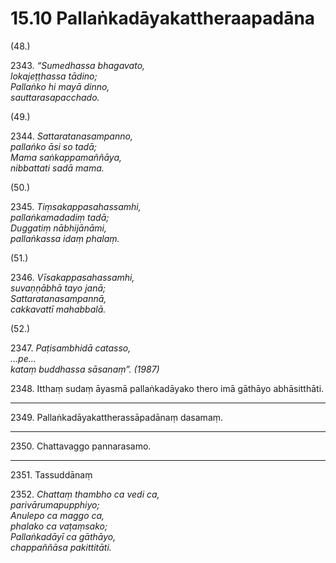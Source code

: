 # 15.10 Pallaṅkadāyakattheraapadāna

(48.)

2343\. _“Sumedhassa bhagavato,_  
_lokajeṭṭhassa tādino;_  
_Pallaṅko hi mayā dinno,_  
_sauttarasapacchado._  

(49.)

2344\. _Sattaratanasampanno,_  
_pallaṅko āsi so tadā;_  
_Mama saṅkappamaññāya,_  
_nibbattati sadā mama._  

(50.)

2345\. _Tiṃsakappasahassamhi,_  
_pallaṅkamadadiṃ tadā;_  
_Duggatiṃ nābhijānāmi,_  
_pallaṅkassa idaṃ phalaṃ._  

(51.)

2346\. _Vīsakappasahassamhi,_  
_suvaṇṇābhā tayo janā;_  
_Sattaratanasampannā,_  
_cakkavattī mahabbalā._  

(52.)

2347\. _Paṭisambhidā catasso,_  
_…pe…_  
_kataṃ buddhassa sāsanaṃ”. (1987)_  

2348\. Itthaṃ sudaṃ āyasmā pallaṅkadāyako thero imā gāthāyo abhāsitthāti.

---

2349\. Pallaṅkadāyakattherassāpadānaṃ dasamaṃ.

---

2350\. Chattavaggo pannarasamo.

---

2351\. Tassuddānaṃ

2352\. _Chattaṃ thambho ca vedi ca,_  
_parivārumapupphiyo;_  
_Anulepo ca maggo ca,_  
_phalako ca vaṭaṃsako;_  
_Pallaṅkadāyī ca gāthāyo,_  
_chappaññāsa pakittitāti._
